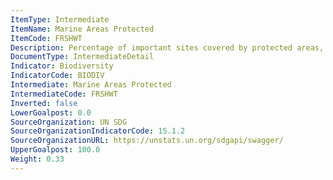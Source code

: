 ```yaml
---
ItemType: Intermediate
ItemName: Marine Areas Protected
ItemCode: FRSHWT
Description: Percentage of important sites covered by protected areas, freshwater
DocumentType: IntermediateDetail
Indicator: Biodiversity
IndicatorCode: BIODIV
Intermediate: Marine Areas Protected
IntermediateCode: FRSHWT
Inverted: false
LowerGoalpost: 0.0
SourceOrganization: UN SDG
SourceOrganizationIndicatorCode: 15.1.2
SourceOrganizationURL: https://unstats.un.org/sdgapi/swagger/
UpperGoalpost: 100.0
Weight: 0.33
---
```


